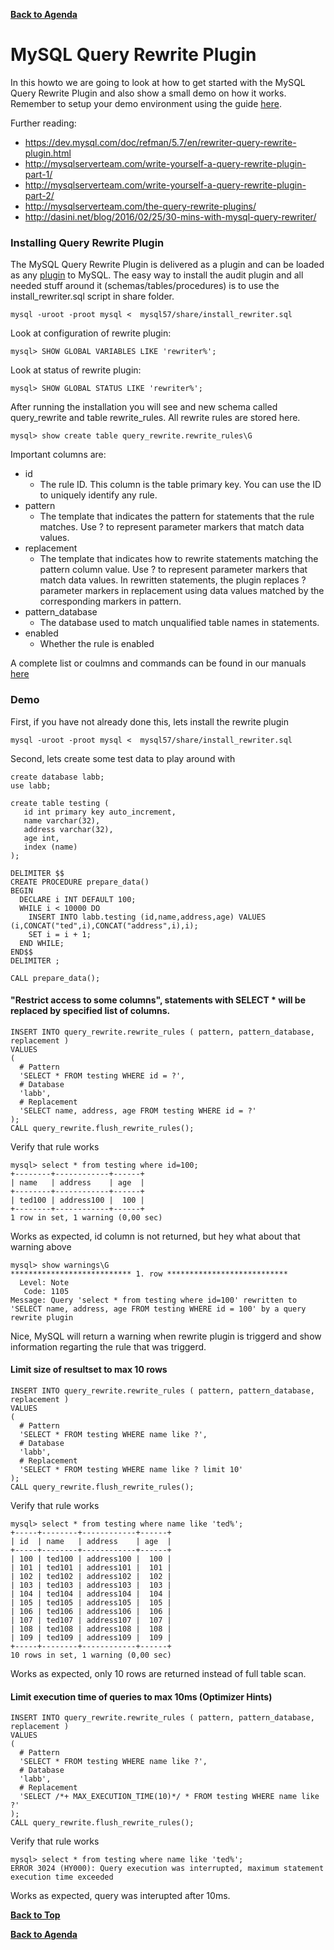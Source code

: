 **[Back to Agenda](./../README.md)**

# MySQL Query Rewrite Plugin

In this howto we are going to look at how to get started with the MySQL Query Rewrite Plugin and also show a small demo on how it works. Remember to setup your demo environment using the guide [here](/howtos/install.md).

Further reading:
* https://dev.mysql.com/doc/refman/5.7/en/rewriter-query-rewrite-plugin.html
* http://mysqlserverteam.com/write-yourself-a-query-rewrite-plugin-part-1/
* http://mysqlserverteam.com/write-yourself-a-query-rewrite-plugin-part-2/
* http://mysqlserverteam.com/the-query-rewrite-plugins/
* http://dasini.net/blog/2016/02/25/30-mins-with-mysql-query-rewriter/

### Installing Query Rewrite Plugin
The MySQL Query Rewrite Plugin is delivered as a plugin and can be loaded as any [plugin](https://dev.mysql.com/doc/refman/5.7/en/server-plugin-loading.html) to MySQL.
The easy way to install the audit plugin and all needed stuff around it (schemas/tables/procedures) is to use the install_rewriter.sql script in share folder.

```
mysql -uroot -proot mysql <  mysql57/share/install_rewriter.sql
```
Look at configuration of rewrite plugin:
```
mysql> SHOW GLOBAL VARIABLES LIKE 'rewriter%';
```
Look at status of rewrite plugin:
```
mysql> SHOW GLOBAL STATUS LIKE 'rewriter%';
```
After running the installation you will see and new schema called query_rewrite and table rewrite_rules.
All rewrite rules are stored here.
```
mysql> show create table query_rewrite.rewrite_rules\G
```
Important columns are:
* id
  - The rule ID. This column is the table primary key. You can use the ID to uniquely identify any rule.
* pattern
  - The template that indicates the pattern for statements that the rule matches. Use ? to represent parameter markers that match data values.
* replacement
  - The template that indicates how to rewrite statements matching the pattern column value. Use ? to represent parameter markers that match data values. In rewritten statements, the plugin replaces ? parameter markers in replacement using data values matched by the corresponding markers in pattern.
* pattern_database
  - The database used to match unqualified table names in statements.
* enabled
  - Whether the rule is enabled
  
 A complete list or coulmns and commands can be found in our manuals [here](https://dev.mysql.com/doc/refman/5.7/en/rewriter-query-rewrite-plugin-reference.html)

### Demo

First, if you have not already done this, lets install the rewrite plugin
```
mysql -uroot -proot mysql <  mysql57/share/install_rewriter.sql
```

Second, lets create some test data to play around with
```
create database labb;
use labb;

create table testing (
   id int primary key auto_increment,
   name varchar(32),
   address varchar(32),
   age int,
   index (name)
);

DELIMITER $$
CREATE PROCEDURE prepare_data()
BEGIN
  DECLARE i INT DEFAULT 100;
  WHILE i < 10000 DO
    INSERT INTO labb.testing (id,name,address,age) VALUES (i,CONCAT("ted",i),CONCAT("address",i),i);
    SET i = i + 1;
  END WHILE;
END$$
DELIMITER ;

CALL prepare_data();
```
#### "Restrict access to some columns", statements with SELECT * will be replaced by specified list of columns.
```
INSERT INTO query_rewrite.rewrite_rules ( pattern, pattern_database, replacement )
VALUES
(
  # Pattern
  'SELECT * FROM testing WHERE id = ?',
  # Database
  'labb',
  # Replacement
  'SELECT name, address, age FROM testing WHERE id = ?'
);
CALL query_rewrite.flush_rewrite_rules();
  ```
Verify that rule works
```
mysql> select * from testing where id=100;
+--------+------------+------+
| name   | address    | age  |
+--------+------------+------+
| ted100 | address100 |  100 |
+--------+------------+------+
1 row in set, 1 warning (0,00 sec)
```
Works as expected, id column is not returned, but hey what about that warning above
```
mysql> show warnings\G
*************************** 1. row ***************************
  Level: Note
   Code: 1105
Message: Query 'select * from testing where id=100' rewritten to 'SELECT name, address, age FROM testing WHERE id = 100' by a query rewrite plugin
```
Nice, MySQL will return a warning when rewrite plugin is triggerd and show information regarting the rule that was triggerd.

#### Limit size of resultset to max 10 rows
```
INSERT INTO query_rewrite.rewrite_rules ( pattern, pattern_database, replacement )
VALUES
(
  # Pattern
  'SELECT * FROM testing WHERE name like ?',
  # Database
  'labb',
  # Replacement
  'SELECT * FROM testing WHERE name like ? limit 10'
);
CALL query_rewrite.flush_rewrite_rules();
  ```
Verify that rule works
```
mysql> select * from testing where name like 'ted%';
+-----+--------+------------+------+
| id  | name   | address    | age  |
+-----+--------+------------+------+
| 100 | ted100 | address100 |  100 |
| 101 | ted101 | address101 |  101 |
| 102 | ted102 | address102 |  102 |
| 103 | ted103 | address103 |  103 |
| 104 | ted104 | address104 |  104 |
| 105 | ted105 | address105 |  105 |
| 106 | ted106 | address106 |  106 |
| 107 | ted107 | address107 |  107 |
| 108 | ted108 | address108 |  108 |
| 109 | ted109 | address109 |  109 |
+-----+--------+------------+------+
10 rows in set, 1 warning (0,00 sec)
```
Works as expected, only 10 rows are returned instead of full table scan.

#### Limit execution time of queries to max 10ms (Optimizer Hints)
```
INSERT INTO query_rewrite.rewrite_rules ( pattern, pattern_database, replacement )
VALUES
(
  # Pattern
  'SELECT * FROM testing WHERE name like ?',
  # Database
  'labb',
  # Replacement
  'SELECT /*+ MAX_EXECUTION_TIME(10)*/ * FROM testing WHERE name like ?'
);
CALL query_rewrite.flush_rewrite_rules();
  ```
Verify that rule works
```
mysql> select * from testing where name like 'ted%';
ERROR 3024 (HY000): Query execution was interrupted, maximum statement execution time exceeded
```
Works as expected, query was interupted after 10ms.

**[Back to Top](./rewriter.md)**

**[Back to Agenda](./../README.md)**
